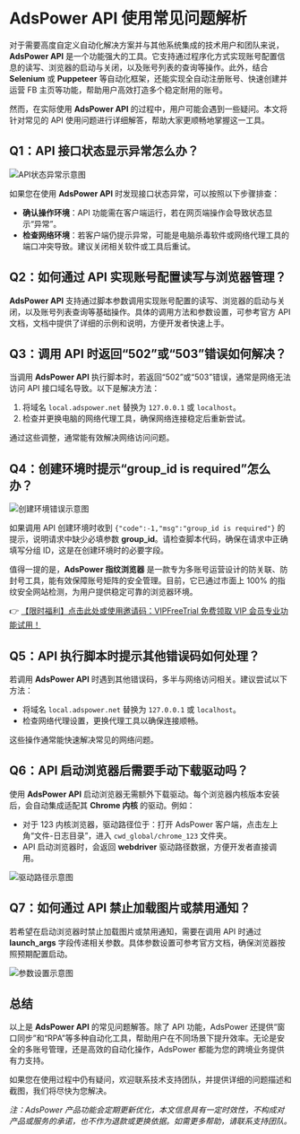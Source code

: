 # AdsPower API 使用常见问题解析

对于需要高度自定义自动化解决方案并与其他系统集成的技术用户和团队来说，**AdsPower API** 是一个功能强大的工具。它支持通过程序化方式实现账号配置信息的读写、浏览器的启动与关闭，以及账号列表的查询等操作。此外，结合 **Selenium** 或 **Puppeteer** 等自动化框架，还能实现全自动注册账号、快速创建并运营 FB 主页等功能，帮助用户高效打造多个稳定耐用的账号。

然而，在实际使用 **AdsPower API** 的过程中，用户可能会遇到一些疑问。本文将针对常见的 API 使用问题进行详细解答，帮助大家更顺畅地掌握这一工具。

## Q1：API 接口状态显示异常怎么办？

![API状态异常示意图](https://alidocs.dingtalk.com/core/api/resources/img/5eecdaf48460cde534fd8ff3eb9333ca56ab232e50a406166807b40df6324822fcd5d4b42d3b7b6e39e8703ac5556d0d01b1267c3bf01f6bac9e9b79e43f2686a406b5198cfedd8d983587d65f4ecad589c8160ed018c3265997ac97f376514a?tmpCode=697b4297-c823-413f-b558-3c670972654b)

如果您在使用 **AdsPower API** 时发现接口状态异常，可以按照以下步骤排查：

- **确认操作环境**：API 功能需在客户端运行，若在网页端操作会导致状态显示“异常”。
- **检查网络环境**：若客户端仍提示异常，可能是电脑杀毒软件或网络代理工具的端口冲突导致。建议关闭相关软件或工具后重试。

## Q2：如何通过 API 实现账号配置读写与浏览器管理？

**AdsPower API** 支持通过脚本参数调用实现账号配置的读写、浏览器的启动与关闭，以及账号列表查询等基础操作。具体的调用方法和参数设置，可参考官方 API 文档，文档中提供了详细的示例和说明，方便开发者快速上手。

## Q3：调用 API 时返回“502”或“503”错误如何解决？

当调用 **AdsPower API** 执行脚本时，若返回“502”或“503”错误，通常是网络无法访问 API 接口域名导致。以下是解决方法：

1. 将域名 `local.adspower.net` 替换为 `127.0.0.1` 或 `localhost`。
2. 检查并更换电脑的网络代理工具，确保网络连接稳定后重新尝试。

通过这些调整，通常能有效解决网络访问问题。

## Q4：创建环境时提示“group_id is required”怎么办？

![创建环境错误示意图](https://alidocs.dingtalk.com/core/api/resources/img/5eecdaf48460cde534fd8ff3eb9333ca56ab232e50a406166807b40df6324822fcd5d4b42d3b7b6e39e8703ac5556d0d7c6a0f38d539d23b2c1c713a812352797765e9e3f710cd5ebc3a7a6db8beb7ad35dd2f8270a8be3f86c55f750f5f18fe?tmpCode=cdc629f8-d78b-4afa-93d0-b5f1786969e0)

如果调用 API 创建环境时收到 `{"code":-1,"msg":"group_id is required"}` 的提示，说明请求中缺少必填参数 **group_id**。请检查脚本代码，确保在请求中正确填写分组 ID，这是在创建环境时的必要字段。

值得一提的是，**AdsPower 指纹浏览器** 是一款专为多账号运营设计的防关联、防封号工具，能有效保障账号矩阵的安全管理。目前，它已通过市面上 100% 的指纹安全网站检测，为用户提供稳定可靠的浏览器环境。

👉 [【限时福利】点击此处或使用邀请码：VIPFreeTrial 免费领取 VIP 会员专业功能试用！](https://bit.ly/adspower_free)

## Q5：API 执行脚本时提示其他错误码如何处理？

若调用 **AdsPower API** 时遇到其他错误码，多半与网络访问相关。建议尝试以下方法：

- 将域名 `local.adspower.net` 替换为 `127.0.0.1` 或 `localhost`。
- 检查网络代理设置，更换代理工具以确保连接顺畅。

这些操作通常能快速解决常见的网络问题。

## Q6：API 启动浏览器后需要手动下载驱动吗？

使用 **AdsPower API** 启动浏览器无需额外下载驱动。每个浏览器内核版本安装后，会自动集成适配其 **Chrome 内核** 的驱动。例如：

- 对于 123 内核浏览器，驱动路径位于：打开 AdsPower 客户端，点击左上角“文件-日志目录”，进入 `cwd_global/chrome_123` 文件夹。
- API 启动浏览器时，会返回 **webdriver** 驱动路径数据，方便开发者直接调用。

![驱动路径示意图](https://alidocs.dingtalk.com/core/api/resources/img/5eecdaf48460cde534fd8ff3eb9333ca56ab232e50a406166807b40df6324822fcd5d4b42d3b7b6e39e8703ac5556d0d50d1e65b7329e49865789db0554dcbf9f9b8040c8606e5868909e9d6efc209a4cfc2440748f029a6f07e02db471923ce?tmpCode=2c1657f5-a0f4-4f8b-a2bb-44e08946bda1)

## Q7：如何通过 API 禁止加载图片或禁用通知？

若希望在启动浏览器时禁止加载图片或禁用通知，需要在调用 API 时通过 **launch_args** 字段传递相关参数。具体参数设置可参考官方文档，确保浏览器按照预期配置启动。

![参数设置示意图](https://alidocs.dingtalk.com/core/api/resources/img/5eecdaf48460cde534fd8ff3eb9333ca56ab232e50a406166807b40df6324822fcd5d4b42d3b7b6e39e8703ac5556d0d567c6222a5cbff8b28744b0fcff37a3ff70ff8b5a71d6b6c3d91567e4720c61c520f699999d25dbc1fb3487267f48f4f?tmpCode=5ecb2737-d37c-4ecc-b97b-6c536e00efaa)

## 总结

以上是 **AdsPower API** 的常见问题解答。除了 API 功能，AdsPower 还提供“窗口同步”和“RPA”等多种自动化工具，帮助用户在不同场景下提升效率。无论是安全的多账号管理，还是高效的自动化操作，AdsPower 都能为您的跨境业务提供有力支持。

如果您在使用过程中仍有疑问，欢迎联系技术支持团队，并提供详细的问题描述和截图，我们将尽快为您解决。

*注：AdsPower 产品功能会定期更新优化，本文信息具有一定时效性，不构成对产品或服务的承诺，也不作为退款或更换依据。如需更多帮助，请联系支持团队。*